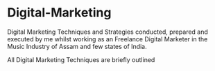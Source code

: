 # Digital-Marketing

Digital Marketing Techniques and Strategies conducted, prepared and executed by me whilst working as an Freelance Digital Marketer in the Music Industry of Assam and few states of India. 

All Digital Marketing Techniques are briefly outlined
